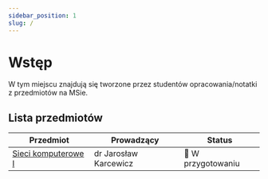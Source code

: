 ```yaml
---
sidebar_position: 1
slug: /
---
```


# Wstęp

W tym miejscu znajdują się tworzone przez studentów opracowania/notatki z przedmiotów na MSie.

## Lista przedmiotów

| Przedmiot                          | Prowadzący        | Status  |
| ---------------------------------- | ----------------- | ------- |
| [Sieci komputerowe I](/category/sieci-komputerowe-1)           | dr Jarosław Karcewicz  | 🚧 W przygotowaniu |